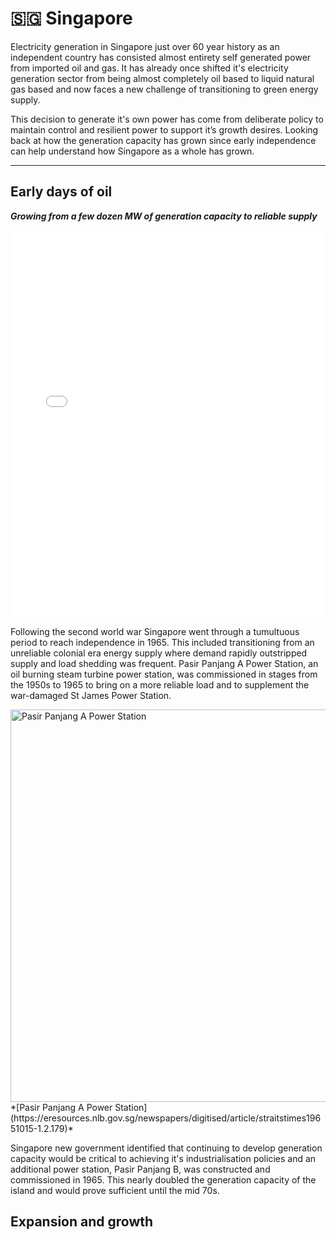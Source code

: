# 🇸🇬 Singapore 

Electricity generation in Singapore just over 60 year history as an independent country has consisted almost entirety self generated power from imported oil and gas. It has already once shifted it's electricity generation sector from being almost completely oil based to liquid natural gas based and now faces a new challenge of transitioning to green energy supply.

This decision to generate it's own power has come from deliberate policy to maintain control and resilient power to support it’s growth desires. Looking back at how the generation capacity has grown since early independence can help understand how Singapore as a whole has grown. 

---

## Early days of oil 

***Growing from a few dozen MW of generation capacity to reliable supply***

<iframe src="/assets/Sinapore/singapore_energy_cap_1953_1975.html" width="100%" height="620" frameborder="0"></iframe>

Following the second world war Singapore went through a tumultuous period to reach independence in 1965. This included transitioning from an unreliable colonial era energy supply where demand rapidly outstripped supply and load shedding was frequent. Pasir Panjang A Power Station, an oil burning steam turbine power station, was commissioned in stages from the 1950s to 1965 to bring on a more reliable load and to supplement  the war-damaged St James Power Station. 

<img width="1135" height="628" alt="Pasir Panjang A Power Station" src="https://github.com/user-attachments/assets/6e1c3b4d-53f3-4ed2-849f-0ad54786b87e" />
*[Pasir Panjang A Power Station](https://eresources.nlb.gov.sg/newspapers/digitised/article/straitstimes19651015-1.2.179)*

Singapore new government identified that continuing to develop generation capacity would be critical to achieving it's industrialisation policies and an additional power station, Pasir Panjang B, was constructed and commissioned in 1965. This nearly doubled the generation capacity of the island and would prove sufficient until the mid 70s. 

## Expansion and growth






